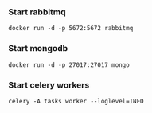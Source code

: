 
<!-- ### Start redis
	docker run -d -p 6379:6379 redis -->

### Start rabbitmq
	docker run -d -p 5672:5672 rabbitmq

### Start mongodb
	docker run -d -p 27017:27017 mongo


### Start celery workers
	celery -A tasks worker --loglevel=INFO